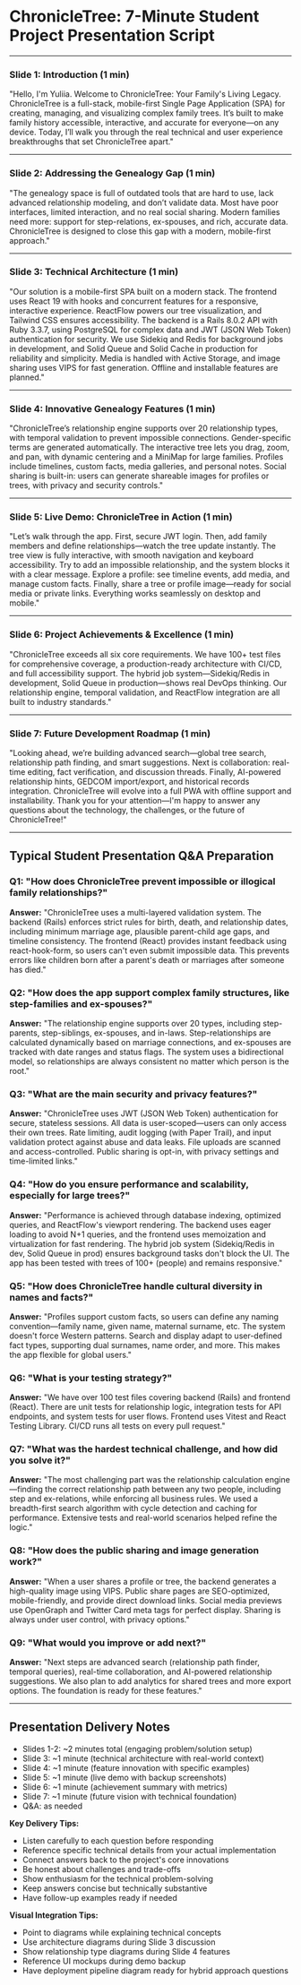 
# ChronicleTree: 7-Minute Student Project Presentation Script

---

### Slide 1: Introduction (1 min)
"Hello, I'm Yuliia. Welcome to ChronicleTree: Your Family's Living Legacy. ChronicleTree is a full-stack, mobile-first Single Page Application (SPA) for creating, managing, and visualizing complex family trees. It’s built to make family history accessible, interactive, and accurate for everyone—on any device. Today, I’ll walk you through the real technical and user experience breakthroughs that set ChronicleTree apart."

---

### Slide 2: Addressing the Genealogy Gap (1 min)
"The genealogy space is full of outdated tools that are hard to use, lack advanced relationship modeling, and don’t validate data. Most have poor interfaces, limited interaction, and no real social sharing. Modern families need more: support for step-relations, ex-spouses, and rich, accurate data. ChronicleTree is designed to close this gap with a modern, mobile-first approach."

---

### Slide 3: Technical Architecture (1 min)
"Our solution is a mobile-first SPA built on a modern stack. The frontend uses React 19 with hooks and concurrent features for a responsive, interactive experience. ReactFlow powers our tree visualization, and Tailwind CSS ensures accessibility. The backend is a Rails 8.0.2 API with Ruby 3.3.7, using PostgreSQL for complex data and JWT (JSON Web Token) authentication for security. We use Sidekiq and Redis for background jobs in development, and Solid Queue and Solid Cache in production for reliability and simplicity. Media is handled with Active Storage, and image sharing uses VIPS for fast generation. Offline and installable features are planned."

---

### Slide 4: Innovative Genealogy Features (1 min)
"ChronicleTree’s relationship engine supports over 20 relationship types, with temporal validation to prevent impossible connections. Gender-specific terms are generated automatically. The interactive tree lets you drag, zoom, and pan, with dynamic centering and a MiniMap for large families. Profiles include timelines, custom facts, media galleries, and personal notes. Social sharing is built-in: users can generate shareable images for profiles or trees, with privacy and security controls."

---

### Slide 5: Live Demo: ChronicleTree in Action (1 min)
"Let’s walk through the app. First, secure JWT login. Then, add family members and define relationships—watch the tree update instantly. The tree view is fully interactive, with smooth navigation and keyboard accessibility. Try to add an impossible relationship, and the system blocks it with a clear message. Explore a profile: see timeline events, add media, and manage custom facts. Finally, share a tree or profile image—ready for social media or private links. Everything works seamlessly on desktop and mobile."

---

### Slide 6: Project Achievements & Excellence (1 min)
"ChronicleTree exceeds all six core requirements. We have 100+ test files for comprehensive coverage, a production-ready architecture with CI/CD, and full accessibility support. The hybrid job system—Sidekiq/Redis in development, Solid Queue in production—shows real DevOps thinking. Our relationship engine, temporal validation, and ReactFlow integration are all built to industry standards."

---

### Slide 7: Future Development Roadmap (1 min)
"Looking ahead, we’re building advanced search—global tree search, relationship path finding, and smart suggestions. Next is collaboration: real-time editing, fact verification, and discussion threads. Finally, AI-powered relationship hints, GEDCOM import/export, and historical records integration. ChronicleTree will evolve into a full PWA with offline support and installability. Thank you for your attention—I'm happy to answer any questions about the technology, the challenges, or the future of ChronicleTree!"

---


## Typical Student Presentation Q&A Preparation

### Q1: "How does ChronicleTree prevent impossible or illogical family relationships?"
**Answer:** "ChronicleTree uses a multi-layered validation system. The backend (Rails) enforces strict rules for birth, death, and relationship dates, including minimum marriage age, plausible parent-child age gaps, and timeline consistency. The frontend (React) provides instant feedback using react-hook-form, so users can't even submit impossible data. This prevents errors like children born after a parent's death or marriages after someone has died."

### Q2: "How does the app support complex family structures, like step-families and ex-spouses?"
**Answer:** "The relationship engine supports over 20 types, including step-parents, step-siblings, ex-spouses, and in-laws. Step-relationships are calculated dynamically based on marriage connections, and ex-spouses are tracked with date ranges and status flags. The system uses a bidirectional model, so relationships are always consistent no matter which person is the root."

### Q3: "What are the main security and privacy features?"
**Answer:** "ChronicleTree uses JWT (JSON Web Token) authentication for secure, stateless sessions. All data is user-scoped—users can only access their own trees. Rate limiting, audit logging (with Paper Trail), and input validation protect against abuse and data leaks. File uploads are scanned and access-controlled. Public sharing is opt-in, with privacy settings and time-limited links."

### Q4: "How do you ensure performance and scalability, especially for large trees?"
**Answer:** "Performance is achieved through database indexing, optimized queries, and ReactFlow's viewport rendering. The backend uses eager loading to avoid N+1 queries, and the frontend uses memoization and virtualization for fast rendering. The hybrid job system (Sidekiq/Redis in dev, Solid Queue in prod) ensures background tasks don't block the UI. The app has been tested with trees of 100+ (people) and remains responsive."

### Q5: "How does ChronicleTree handle cultural diversity in names and facts?"
**Answer:** "Profiles support custom facts, so users can define any naming convention—family name, given name, maternal surname, etc. The system doesn't force Western patterns. Search and display adapt to user-defined fact types, supporting dual surnames, name order, and more. This makes the app flexible for global users."

### Q6: "What is your testing strategy?"
**Answer:** "We have over 100 test files covering backend (Rails) and frontend (React). There are unit tests for relationship logic, integration tests for API endpoints, and system tests for user flows. Frontend uses Vitest and React Testing Library. CI/CD runs all tests on every pull request."

### Q7: "What was the hardest technical challenge, and how did you solve it?"
**Answer:** "The most challenging part was the relationship calculation engine—finding the correct relationship path between any two people, including step and ex-relations, while enforcing all business rules. We used a breadth-first search algorithm with cycle detection and caching for performance. Extensive tests and real-world scenarios helped refine the logic."

### Q8: "How does the public sharing and image generation work?"
**Answer:** "When a user shares a profile or tree, the backend generates a high-quality image using VIPS. Public share pages are SEO-optimized, mobile-friendly, and provide direct download links. Social media previews use OpenGraph and Twitter Card meta tags for perfect display. Sharing is always under user control, with privacy options."

### Q9: "What would you improve or add next?"
**Answer:** "Next steps are advanced search (relationship path finder, temporal queries), real-time collaboration, and AI-powered relationship suggestions. We also plan to add analytics for shared trees and more export options. The foundation is ready for these features."

---

## Presentation Delivery Notes

- Slides 1-2: ~2 minutes total (engaging problem/solution setup)
- Slide 3: ~1 minute (technical architecture with real-world context)
- Slide 4: ~1 minute (feature innovation with specific examples)
- Slide 5: ~1 minute (live demo with backup screenshots)
- Slide 6: ~1 minute (achievement summary with metrics)
- Slide 7: ~1 minute (future vision with technical foundation)
- Q&A: as needed

**Key Delivery Tips:**
- Listen carefully to each question before responding
- Reference specific technical details from your actual implementation
- Connect answers back to the project's core innovations
- Be honest about challenges and trade-offs
- Show enthusiasm for the technical problem-solving
- Keep answers concise but technically substantive
- Have follow-up examples ready if needed

**Visual Integration Tips:**
- Point to diagrams while explaining technical concepts
- Use architecture diagrams during Slide 3 discussion
- Show relationship type diagrams during Slide 4 features
- Reference UI mockups during demo backup
- Have deployment pipeline diagram ready for hybrid approach questions
